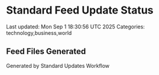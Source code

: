# Standard Feed Update Status
Last updated: Mon Sep  1 18:30:56 UTC 2025
Categories: technology,business,world

## Feed Files Generated

Generated by Standard Updates Workflow
